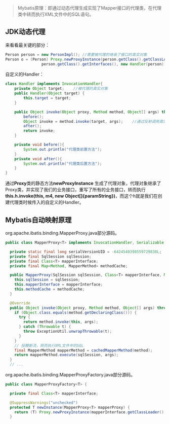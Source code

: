> Mybatis原理：即通过动态代理生成实现了Mapper接口的代理类，在代理类中转而执行XML文件中的SQL语句。

## JDK动态代理

来看看最关键的部分：

```java
Person person = new PersonImpl(); //需要被代理的继承了接口的真实对象
Person o = (Person) Proxy.newProxyInstance(person.getClass().getClassLoader(),
                person.getClass().getInterfaces(), new Handler(person));
```

自定义的Handler：

```Java
class Handler implements InvocationHandler{
    private Object target;    //被代理的真实对象
    public Handler(Object target) {
        this.target = target;
    }

    public Object invoke(Object proxy, Method method, Object[] args) throws Throwable {
        before();
        Object invoke = method.invoke(target, args);    //通过反射调用真实对象的方法
        after();
        return invoke;
    }

    private void before(){
        System.out.println("代理类前置方法");
    }
    private void after(){
        System.out.println("代理类后置方法");
    }
}
```

通过**Proxy**类的静态方法**newProxyInstance** 生成了代理对象，代理对象继承了Proxy类，并实现了我们的业务接口，重写了所有的业务接口，转而执行**this.h.invoke(this, m4, new Object[]{paramString})**，而这个h就是我们在创建代理类时候传入的自定义的Handler。



## Mybatis自动映射原理

org.apache.ibatis.binding.MapperProxy.java部分源码。

```Java
public class MapperProxy<T> implements InvocationHandler, Serializable {

  private static final long serialVersionUID = -6424540398559729838L;
  private final SqlSession sqlSession;
  private final Class<T> mapperInterface;
  private final Map<Method, MapperMethod> methodCache;

  public MapperProxy(SqlSession sqlSession, Class<T> mapperInterface, Map<Method,      MapperMethod> methodCache) {
    this.sqlSession = sqlSession;
    this.mapperInterface = mapperInterface;
    this.methodCache = methodCache;
  }

  @Override
  public Object invoke(Object proxy, Method method, Object[] args) throws Throwable {
    if (Object.class.equals(method.getDeclaringClass())) {
      try {
        return method.invoke(this, args);
      } catch (Throwable t) {
        throw ExceptionUtil.unwrapThrowable(t);
      }
    }
    // 投鞭断流，转而执行XML文件中的SQL
    final MapperMethod mapperMethod = cachedMapperMethod(method);
    return mapperMethod.execute(sqlSession, args);
  }
  // ...
```

org.apache.ibatis.binding.MapperProxyFactory.java部分源码。

```Java
public class MapperProxyFactory<T> {

  private final Class<T> mapperInterface;

  @SuppressWarnings("unchecked")
  protected T newInstance(MapperProxy<T> mapperProxy) {
    return (T) Proxy.newProxyInstance(mapperInterface.getClassLoader(), new Class[] { mapperInterface }, mapperProxy);
  }
```



